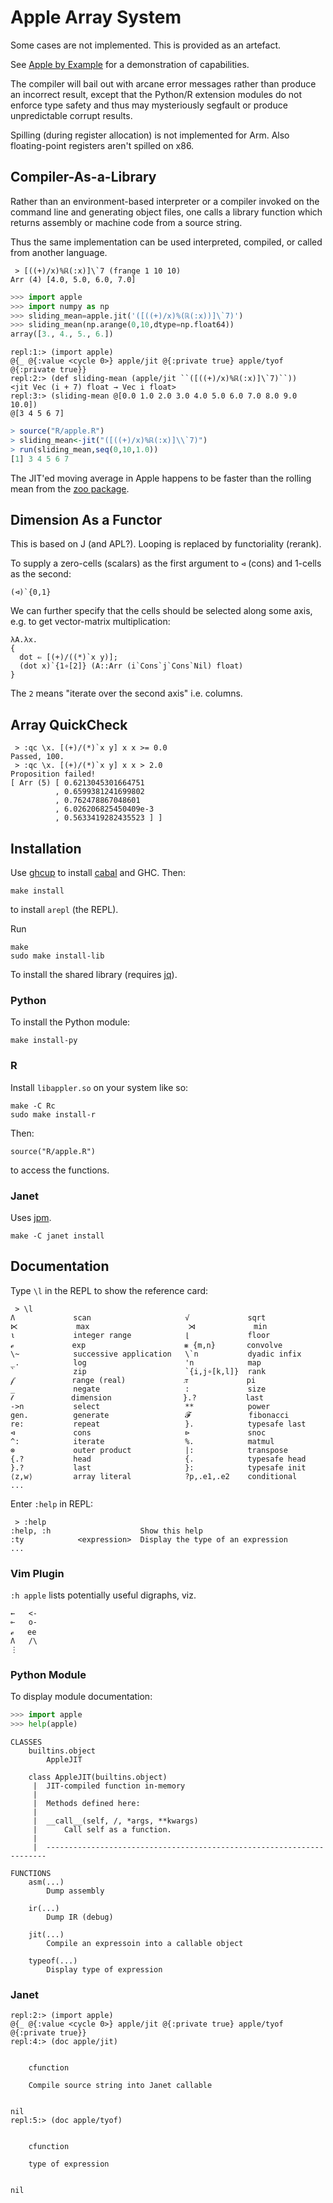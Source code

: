 # Apple Array System

Some cases are not implemented. This is provided as an artefact.

See [Apple by Example](https://vmchale.github.io/apple/) for a demonstration of capabilities.

The compiler will bail out with arcane error messages rather than
produce an incorrect result, except that the Python/R extension modules do not
enforce type safety and thus may mysteriously segfault or produce unpredictable corrupt results.

Spilling (during register allocation) is not implemented for Arm. Also
floating-point registers aren't spilled on x86.

## Compiler-As-a-Library

Rather than an environment-based interpreter or a compiler invoked on the
command line and generating object files, one calls a library function which
returns assembly or machine code from a source string.

Thus the same implementation can be used interpreted, compiled, or called from
another language.

```
 > [((+)/x)%ℝ(:x)]\`7 (frange 1 10 10)
Arr (4) [4.0, 5.0, 6.0, 7.0]
```

```python
>>> import apple
>>> import numpy as np
>>> sliding_mean=apple.jit('([((+)/x)%(ℝ(:x))]\`7)')
>>> sliding_mean(np.arange(0,10,dtype=np.float64))
array([3., 4., 5., 6.])
```

```janet
repl:1:> (import apple)
@{_ @{:value <cycle 0>} apple/jit @{:private true} apple/tyof @{:private true}}
repl:2:> (def sliding-mean (apple/jit ``([((+)/x)%ℝ(:x)]\`7)``))
<jit Vec (i + 7) float → Vec i float>
repl:3:> (sliding-mean @[0.0 1.0 2.0 3.0 4.0 5.0 6.0 7.0 8.0 9.0 10.0])
@[3 4 5 6 7]
```

```R
> source("R/apple.R")
> sliding_mean<-jit("([((+)/x)%ℝ(:x)]\\`7)")
> run(sliding_mean,seq(0,10,1.0))
[1] 3 4 5 6 7
```

The JIT'ed moving average in Apple happens to be faster than the rolling mean from
the [zoo package](https://cran.r-project.org/web/packages/zoo/index.html).

## Dimension As a Functor

This is based on J (and APL?). Looping is replaced by functoriality (rerank).

To supply a zero-cells (scalars) as the first argument to `⊲` (cons) and 1-cells as the second:

```
(⊲)`{0,1}
```

We can further specify that the cells should be selected along some axis, e.g.
to get vector-matrix multiplication:

```
λA.λx.
{
  dot ⇐ [(+)/((*)`x y)];
  (dot x)`{1∘[2]} (A::Arr (i`Cons`j`Cons`Nil) float)
}
```

The `2` means "iterate over the second axis" i.e. columns.

## Array QuickCheck

```
 > :qc \x. [(+)/(*)`x y] x x >= 0.0
Passed, 100.
 > :qc \x. [(+)/(*)`x y] x x > 2.0
Proposition failed!
[ Arr (5) [ 0.6213045301664751
          , 0.6599381241699802
          , 0.762478867048601
          , 6.026206825450409e-3
          , 0.5633419282435523 ] ]
```

## Installation

Use [ghcup](https://www.haskell.org/ghcup/) to install [cabal](https://www.haskell.org/cabal/) and GHC. Then:

```
make install
```

to install `arepl` (the REPL).

Run

```
make
sudo make install-lib
```

To install the shared library (requires [jq](https://jqlang.github.io/jq/)).

### Python

To install the Python module:

```
make install-py
```

### R

Install `libappler.so` on your system like so:

```
make -C Rc
sudo make install-r
```

Then:

```
source("R/apple.R")
```

to access the functions.

### Janet

Uses [jpm](https://janet-lang.org/docs/jpm.html).

```
make -C janet install
```

## Documentation

Type `\l` in the REPL to show the reference card:

```
 > \l
Λ             scan                     √             sqrt
⋉             max                      ⋊             min
⍳             integer range            ⌊             floor
ℯ             exp                      ⨳ {m,n}       convolve
\~            successive application   \`n           dyadic infix
_.            log                      'n            map
`             zip                      `{i,j∘[k,l]}  rank
𝒻             range (real)             𝜋             pi
_             negate                   :             size
𝓉             dimension                }.?           last
->n           select                   **            power
gen.          generate                 𝓕             fibonacci
re:           repeat                   }.            typesafe last
⊲             cons                     ⊳             snoc
^:            iterate                  %.            matmul
⊗             outer product            |:            transpose
{.?           head                     {.            typesafe head
}.?           last                     }:            typesafe init
⟨z,w⟩         array literal            ?p,.e1,.e2    conditional
...
```

Enter `:help` in REPL:

```
 > :help
:help, :h                    Show this help
:ty            <expression>  Display the type of an expression
...
```

### Vim Plugin

`:h apple` lists potentially useful digraphs, viz.

```
←   <-
⟜   o-
ℯ   ee
Λ   /\
⋮
```

### Python Module

To display module documentation:

```python
>>> import apple
>>> help(apple)
```

```
CLASSES
    builtins.object
        AppleJIT

    class AppleJIT(builtins.object)
     |  JIT-compiled function in-memory
     |
     |  Methods defined here:
     |
     |  __call__(self, /, *args, **kwargs)
     |      Call self as a function.
     |
     |  ----------------------------------------------------------------------

FUNCTIONS
    asm(...)
        Dump assembly

    ir(...)
        Dump IR (debug)

    jit(...)
        Compile an expressoin into a callable object

    typeof(...)
        Display type of expression
```

### Janet

```janet
repl:2:> (import apple)
@{_ @{:value <cycle 0>} apple/jit @{:private true} apple/tyof @{:private true}}
repl:4:> (doc apple/jit)


    cfunction

    Compile source string into Janet callable


nil
repl:5:> (doc apple/tyof)


    cfunction

    type of expression


nil
```
